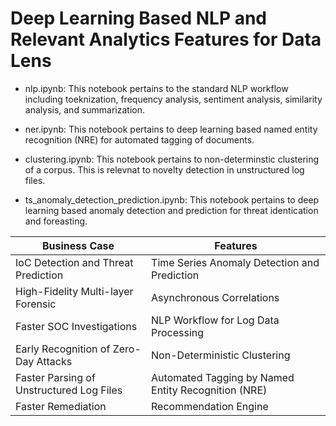 
# Deep Learning Based NLP and Relevant Analytics Features for Data Lens

* nlp.ipynb: This notebook pertains to the standard NLP workflow including toeknization, frequency analysis, sentiment analysis, similarity analysis, and summarization. 

* ner.ipynb: This notebook pertains to deep learning based named entity recognition (NRE) for automated tagging of documents. 

* clustering.ipynb: This notebook pertains to non-determinstic clustering of a corpus. This is relevnat to novelty detection in unstructured log files. 

* ts_anomaly_detection_prediction.ipynb: This notebook pertains to deep learning based anomaly detection and prediction for threat identication and foreasting.



| Business Case      | Features |
| ----------- | ----------- |
| IoC Detection and Threat Prediction      | Time Series Anomaly Detection and Prediction      |
| High-Fidelity Multi-layer Forensic   | Asynchronous Correlations      |
| Faster SOC Investigations | NLP Workflow for Log Data Processing |
| Early Recognition of Zero-Day Attacks | Non-Deterministic Clustering |
| Faster Parsing of Unstructured Log Files | Automated Tagging by Named Entity Recognition (NRE) |
| Faster Remediation  | Recommendation Engine |